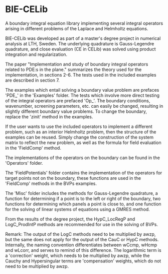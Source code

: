 # BIE-CELib
A boundary integral equation library implementing several integral operators arising in different problems of the Laplace and Helmholtz equations.

BIE-CELib was developed as part of a master's degree project in numerical analysis at LTH, Sweden. The underlying quadrature is Gauss-Legendre quadrature, and close evaluation (CE in CELib) was solved using product integration and regularization.

The paper "Implementation and study of boundary integral operators related to PDE:s in the plane." summarizes the theory used for the implementation, in sections 2-6. The tests used in the included examples are described in section 7.

The examples which entail solving a boundary value problem are prefaces 'PDE_' in the 'Examples' folder. The tests which involve more direct testing of the integral operators are prefaced 'Op_'. The boundary conditions, wavenumber, screening parameters, etc. can easily be changed, resulting in slightly different boundary value problems. To change the boundary, replace the 'zinit' method in the examples.

If the user wants to use the included operators to implement a different problem, such as an interior Helmholtz problem, then the structure of the examples can be reused. Simply change the construction of the system matrix to reflect the new problem, as well as the formula for field evaluation in the 'FieldComp' method.  

The implementations of the operators on the boundary can be found in the 'Operators' folder.

The 'FieldPotentials' folder contains the implementation of the operators for target points not on the boundary, these functions are used in the 'FieldComp' methods in the BVPs examples.

The 'Misc' folder includes the methods for Gauss-Legendre quadrature, a function for determining if a point is to the left or right of the boundary, two functions for determining which panels a point is close to, and one function for the solving of linear systems of equations using a GMRES method.

From the results of the degree project, the HypC_LocRegP and LogC_ProdIntP methods are recommended for use in the solving of BVPs.

Remark: The output of the LogC methods need to be multiplied by awzp, but the same does not apply for the output of the CauC or HypC methods. Internally, the naming convention differentiates between wCcmp, wHcmp and wLcorr, and serves to remind of this difference. The logarithmic term is a 'correction' weight, which needs to be multiplied by awzp, while the Cauchy and Hypersingular terms are 'compensation' weights, which do not need to be multiplied by awzp.
